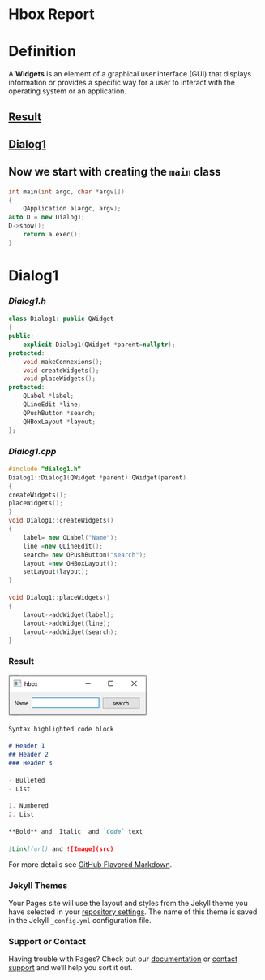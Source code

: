 # Hbox Report

# Definition
A **Widgets** is an element of a graphical user interface (GUI) that displays information or provides a specific way for a user to interact with the operating system or an application.


## [**Result**](#result)

## [**Dialog1**](#dialog1)
  
## Now we start with creating the **`main`** class 
```c++
int main(int argc, char *argv[])
{
    QApplication a(argc, argv);
auto D = new Dialog1;
D->show();
    return a.exec();
}
```
# Dialog1

###  _**Dialog1.h**_

```c++
class Dialog1: public QWidget
{
public:
    explicit Dialog1(QWidget *parent=nullptr);
protected:
    void makeConnexions();
    void createWidgets();
    void placeWidgets();
protected:
    QLabel *label;
    QLineEdit *line;
    QPushButton *search;
    QHBoxLayout *layout;
};
```
###  _**Dialog1.cpp**_

```c++
#include "dialog1.h"
Dialog1::Dialog1(QWidget *parent):QWidget(parent)
{
createWidgets();
placeWidgets();
}
void Dialog1::createWidgets()
{
    label= new QLabel("Name");
    line =new QLineEdit();
    search= new QPushButton("search");
    layout =new QHBoxLayout();
    setLayout(layout);
}

void Dialog1::placeWidgets()
{
    layout->addWidget(label);
    layout->addWidget(line);
    layout->addWidget(search);
}

```
### Result
![Image](image_2021-11-04_105237.png)



```markdown
Syntax highlighted code block

# Header 1
## Header 2
### Header 3

- Bulleted
- List

1. Numbered
2. List

**Bold** and _Italic_ and `Code` text

[Link](url) and ![Image](src)
```

For more details see [GitHub Flavored Markdown](https://guides.github.com/features/mastering-markdown/).

### Jekyll Themes

Your Pages site will use the layout and styles from the Jekyll theme you have selected in your [repository settings](https://github.com/HELOOOM/Hbox/settings/pages). The name of this theme is saved in the Jekyll `_config.yml` configuration file.

### Support or Contact

Having trouble with Pages? Check out our [documentation](https://docs.github.com/categories/github-pages-basics/) or [contact support](https://support.github.com/contact) and we’ll help you sort it out.
